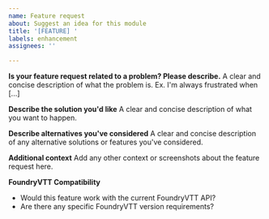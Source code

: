 ```yaml
---
name: Feature request
about: Suggest an idea for this module
title: '[FEATURE] '
labels: enhancement
assignees: ''

---
```


**Is your feature request related to a problem? Please describe.**
A clear and concise description of what the problem is. Ex. I'm always frustrated when [...]

**Describe the solution you'd like**
A clear and concise description of what you want to happen.

**Describe alternatives you've considered**
A clear and concise description of any alternative solutions or features you've considered.

**Additional context**
Add any other context or screenshots about the feature request here.

**FoundryVTT Compatibility**
- Would this feature work with the current FoundryVTT API?
- Are there any specific FoundryVTT version requirements?